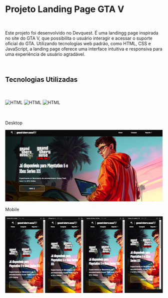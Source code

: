 <h1>Projeto Landing Page GTA V</h1>
<br>

<p>Este projeto foi desenvolvido no Devquest. É uma landingg page inspirada no site do GTA V, que possibilita o usuário interagir e acessar o suporte oficial do GTA. Utilizando tecnologias web padrão, como HTML, CSS e JavaScript, a landing page oferece uma interface intuitiva e responsiva para uma experiência de usuário agradável.</p>

<br>

 <h2>Tecnologias Utilizadas</h2>
  <br>
<div style="display: inline_block"><br> 
 <img aling= "center" alt="HTML" src="https://img.shields.io/badge/HTML5-E34F26?style=for-the-badge&logo=html5&logoColor=white"/> 
 <img aling= "center" alt="HTML" src="https://img.shields.io/badge/CSS3-1572B6?style=for-the-badge&logo=css3&logoColor=white"/>
 <img aling= "center" alt="HTML" src="https://img.shields.io/badge/JavaScript-F7DF1E?style=for-the-badge&logo=javascript&logoColor=black"/>  
</div>
<br> <br>
<p>Desktop</p>

<img src="https://github.com/maycon-douglasd/Landing-Page-GTA-V/blob/main/src/imagens/desktop.png?raw=true" width="550px"/>
<br>
<p>Mobile</p>

<img src="https://github.com/maycon-douglasd/Landing-Page-GTA-V/blob/main/src/imagens/mobile.png?raw=true" width="700px"/>


